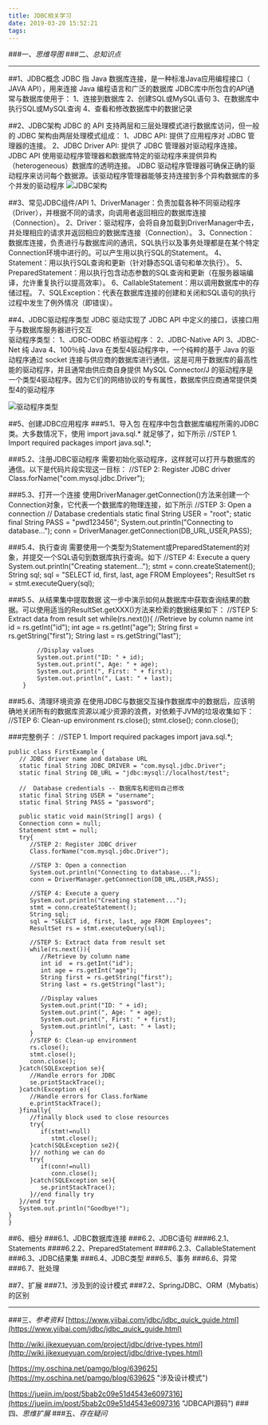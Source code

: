 ```yaml
---
title: JDBC相关学习
date: 2019-03-20 15:52:21
tags:
---
```

###一、*思维导图*
###二、*总知识点*

----------

##1、JDBC概念
	 JDBC 指 Java 数据库连接，是一种标准Java应用编程接口（ JAVA API），用来连接 Java 编程语言和广泛的数据库
		JDBC库中所包含的API通常与数据库使用于：
			1、连接到数据库
			2、创建SQL或MySQL语句
			3、在数据库中执行SQL或MySQL查询
			4、查看和修改数据库中的数据记录

##2、JDBC架构
	JDBC 的 API 支持两层和三层处理模式进行数据库访问，但一般的 JDBC 架构由两层处理模式组成：
	1、JDBC API: 提供了应用程序对 JDBC 管理器的连接。
	2、JDBC Driver API: 提供了 JDBC 管理器对驱动程序连接。
	JDBC API 使用驱动程序管理器和数据库特定的驱动程序来提供异构（heterogeneous）数据库的透明连接。
	JDBC 驱动程序管理器可确保正确的驱动程序来访问每个数据源。该驱动程序管理器能够支持连接到多个异构数据库的多个并发的驱动程序
![JDBC架构](https://i.imgur.com/sJXjSbQ.png)

##3、常见JDBC组件/API
	1、DriverManager：负责加载各种不同驱动程序（Driver），并根据不同的请求，向调用者返回相应的数据库连接（Connection）。
	2、Driver：驱动程序，会将自身加载到DriverManager中去，并处理相应的请求并返回相应的数据库连接（Connection）。
	3、Connection：数据库连接，负责进行与数据库间的通讯，SQL执行以及事务处理都是在某个特定Connection环境中进行的。可以产生用以执行SQL的Statement。
	4、Statement：用以执行SQL查询和更新（针对静态SQL语句和单次执行）。
	5、PreparedStatement：用以执行包含动态参数的SQL查询和更新（在服务器端编译，允许重复执行以提高效率）。
	6、CallableStatement：用以调用数据库中的存储过程。
	7、SQLException：代表在数据库连接的创建和关闭和SQL语句的执行过程中发生了例外情况（即错误）。


##4、JDBC驱动程序类型
	 JDBC 驱动实现了 JDBC API 中定义的接口，该接口用于与数据库服务器进行交互	
	驱动程序类型：
		1、JDBC-ODBC 桥驱动程序：
		2、JDBC-Native API
		3、JDBC-Net 纯 Java
		4、100％纯 Java
			在类型4驱动程序中，一个纯粹的基于 Java 的驱动程序通过 socket 连接与供应商的数据库进行通信。这是可用于数据库的最高性能的驱动程序，并且通常由供应商自身提供
			MySQL Connector/J 的驱动程序是一个类型4驱动程序。因为它们的网络协议的专有属性，数据库供应商通常提供类型4的驱动程序

![驱动程序类型](https://i.imgur.com/RgXHgvb.png)

##5、创建JDBC应用程序
###5.1、导入包
		在程序中包含数据库编程所需的JDBC类。大多数情况下，使用 import java.sql.* 就足够了，如下所示
		//STEP 1. Import required packages
			import java.sql.*;
		
###5.2、注册JDBC驱动程序
		需要初始化驱动程序，这样就可以打开与数据库的通信。以下是代码片段实现这一目标：
		//STEP 2: Register JDBC driver
		Class.forName("com.mysql.jdbc.Driver");

###5.3、打开一个连接
		使用DriverManager.getConnection()方法来创建一个Connection对象，它代表一个数据库的物理连接，如下所示
		//STEP 3: Open a connection
		//  Database credentials
		static final String USER = "root";
		static final String PASS = "pwd123456";
		System.out.println("Connecting to database...");
		conn = DriverManager.getConnection(DB_URL,USER,PASS);

###5.4、执行查询
		需要使用一个类型为Statement或PreparedStatement的对象，并提交一个SQL语句到数据库执行查询。如下
		//STEP 4: Execute a query
		System.out.println("Creating statement...");
		stmt = conn.createStatement();
		String sql;
		sql = "SELECT id, first, last, age FROM Employees";
		ResultSet rs = stmt.executeQuery(sql);


###5.5、从结果集中提取数据
		这一步中演示如何从数据库中获取查询结果的数据。可以使用适当的ResultSet.getXXX()方法来检索的数据结果如下：
		//STEP 5: Extract data from result set
		while(rs.next()){
		    //Retrieve by column name
		    int id  = rs.getInt("id");
		    int age = rs.getInt("age");
		    String first = rs.getString("first");
		    String last = rs.getString("last");
		
		    //Display values
		    System.out.print("ID: " + id);
		    System.out.print(", Age: " + age);
		    System.out.print(", First: " + first);
		    System.out.println(", Last: " + last);
		}

###5.6、清理环境资源
	在使用JDBC与数据交互操作数据库中的数据后，应该明确地关闭所有的数据库资源以减少资源的浪费，对依赖于JVM的垃圾收集如下：
		//STEP 6: Clean-up environment
		rs.close();
		stmt.close();
		conn.close();


    

###完整例子：
	//STEP 1. Import required packages
	import java.sql.*;
	
	public class FirstExample {
	   // JDBC driver name and database URL
	   static final String JDBC_DRIVER = "com.mysql.jdbc.Driver";  
	   static final String DB_URL = "jdbc:mysql://localhost/test";
	
	   //  Database credentials -- 数据库名和密码自己修改
	   static final String USER = "username";
	   static final String PASS = "password";
	
	   public static void main(String[] args) {
	   Connection conn = null;
	   Statement stmt = null;
	   try{
	      //STEP 2: Register JDBC driver
	      Class.forName("com.mysql.jdbc.Driver");
	
	      //STEP 3: Open a connection
	      System.out.println("Connecting to database...");
	      conn = DriverManager.getConnection(DB_URL,USER,PASS);
	
	      //STEP 4: Execute a query
	      System.out.println("Creating statement...");
	      stmt = conn.createStatement();
	      String sql;
	      sql = "SELECT id, first, last, age FROM Employees";
	      ResultSet rs = stmt.executeQuery(sql);
	
	      //STEP 5: Extract data from result set
	      while(rs.next()){
	         //Retrieve by column name
	         int id  = rs.getInt("id");
	         int age = rs.getInt("age");
	         String first = rs.getString("first");
	         String last = rs.getString("last");
	
	         //Display values
	         System.out.print("ID: " + id);
	         System.out.print(", Age: " + age);
	         System.out.print(", First: " + first);
	         System.out.println(", Last: " + last);
	      }
	      //STEP 6: Clean-up environment
	      rs.close();
	      stmt.close();
	      conn.close();
	   }catch(SQLException se){
	      //Handle errors for JDBC
	      se.printStackTrace();
	   }catch(Exception e){
	      //Handle errors for Class.forName
	      e.printStackTrace();
	   }finally{
	      //finally block used to close resources
	      try{
	         if(stmt!=null)
	            stmt.close();
	      }catch(SQLException se2){
	      }// nothing we can do
	      try{
	         if(conn!=null)
	            conn.close();
	      }catch(SQLException se){
	         se.printStackTrace();
	      }//end finally try
	   }//end try
	   System.out.println("Goodbye!");
	}
	}


##6、细分
###6.1、JDBC数据库连接
###6.2、JDBC语句
####6.2.1、Statements
####6.2.2、PreparedStatement
####6.2.3、CallableStatement
###6.3、JDBC结果集
###6.4、JDBC类型
###6.5、事务
###6.6、异常
###6.7、批处理

##7、扩展
###7.1、涉及到的设计模式
###7.2、SpringJDBC、ORM（Mybatis）的区别

----------

###三、*参考资料*
[https://www.yiibai.com/jdbc/jdbc_quick_guide.html](https://www.yiibai.com/jdbc/jdbc_quick_guide.html)

[http://wiki.jikexueyuan.com/project/jdbc/drive-types.html](http://wiki.jikexueyuan.com/project/jdbc/drive-types.html)


[https://my.oschina.net/pamgo/blog/639625](https://my.oschina.net/pamgo/blog/639625 "涉及设计模式")

[https://juejin.im/post/5bab2c09e51d4543e6097316](https://juejin.im/post/5bab2c09e51d4543e6097316 "JDBCAPI源码")
###四、*思维扩展*
###五、*存在疑问*